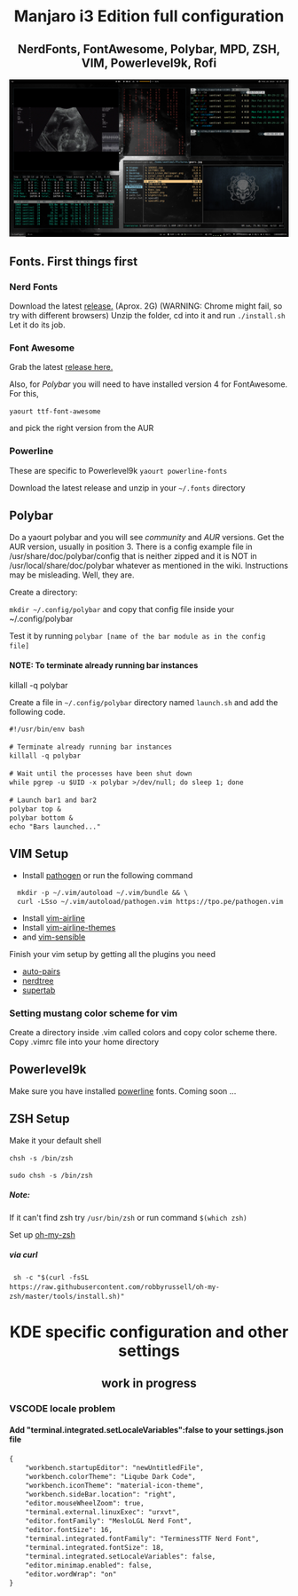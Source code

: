 <div align="center">
  
  # Manjaro i3 Edition full configuration
  ##  NerdFonts, FontAwesome, Polybar, MPD, ZSH, VIM, Powerlevel9k, Rofi
  
  ![Desktop](https://github.com/steelvelveteen/i3_dotfiles/blob/master/screenshots/screenshot.png)
  
</div>

## Fonts. First things first
### Nerd Fonts

Download the latest [release.](https://github.com/ryanoasis/nerd-fonts/releases) (Aprox. 2G)
(WARNING: Chrome might fail, so try with different browsers)
Unzip the folder, cd into it and run `./install.sh`
Let it do its job.

### Font Awesome
Grab the latest [release here.](https://github.com/FortAwesome/Font-Awesome/releases)

Also, for *Polybar* you will need to have installed version 4 for FontAwesome.
For this,

`yaourt ttf-font-awesome`

and pick the right version from the AUR


### Powerline

These are specific to Powerlevel9k
`yaourt powerline-fonts`

Download the latest release and unzip in your `~/.fonts` directory

## Polybar

Do a yaourt polybar and you will see *community* and *AUR* versions. Get the AUR version, usually in position 3.
There is a config example file in /usr/share/doc/polybar/config that is neither zipped and it is NOT in /usr/local/share/doc/polybar whatever as mentioned in the wiki. Instructions may be misleading. Well, they are.

Create a directory:

`mkdir ~/.config/polybar` and copy that config file inside your ~/.config/polybar

Test it by running `polybar [name of the bar module as in the config file]`
#### NOTE: To terminate already running bar instances
killall -q polybar

Create a file in `~/.config/polybar` directory named `launch.sh` and add the following code.

```
#!/usr/bin/env bash

# Terminate already running bar instances
killall -q polybar

# Wait until the processes have been shut down
while pgrep -u $UID -x polybar >/dev/null; do sleep 1; done

# Launch bar1 and bar2
polybar top &
polybar bottom &
echo "Bars launched..."
```

## VIM Setup
* Install [pathogen](https://github.com/tpope/vim-pathogen)
or run the following command
```
  mkdir -p ~/.vim/autoload ~/.vim/bundle && \
  curl -LSso ~/.vim/autoload/pathogen.vim https://tpo.pe/pathogen.vim
```
* Install [vim-airline](https://github.com/vim-airline/vim-airline)
* Install [vim-airline-themes]( https://github.com/vim-airline/vim-airline-themes)
* and [vim-sensible](https://github.com/tpope/vim-sensible)

Finish your vim setup by getting all the plugins you need
* [auto-pairs](https://github.com/jiangmiao/auto-pairs)
* [nerdtree](https://github.com/scrooloose/nerdtree)
* [supertab](https://github.com/ervandew/supertab)

### Setting mustang color scheme for vim
Create a directory inside .vim called colors and copy color scheme there.
Copy .vimrc file into your home directory

## Powerlevel9k

Make sure you have installed [powerline](#Powerline) fonts.
Coming soon ...


## ZSH Setup
Make it your default shell

   `chsh -s /bin/zsh`
   
   `sudo chsh -s /bin/zsh`
##### Note:
If it can't find zsh try `/usr/bin/zsh`
or run command `$(which zsh)`

Set up [oh-my-zsh]( https://github.com/robbyrussell/oh-my-zsh)
##### via curl
` sh -c "$(curl -fsSL https://raw.githubusercontent.com/robbyrussell/oh-my-zsh/master/tools/install.sh)"`



<div align="center">
  
  # KDE specific configuration and other settings
  ##  work in progress
  
</div>
  
### VSCODE locale problem
#### Add "terminal.integrated.setLocaleVariables":false to your settings.json file
```
{
    "workbench.startupEditor": "newUntitledFile",
    "workbench.colorTheme": "Liqube Dark Code",
    "workbench.iconTheme": "material-icon-theme",
    "workbench.sideBar.location": "right",
    "editor.mouseWheelZoom": true,
    "terminal.external.linuxExec": "urxvt",
    "editor.fontFamily": "MesloLGL Nerd Font",
    "editor.fontSize": 16,
    "terminal.integrated.fontFamily": "TerminessTTF Nerd Font",
    "terminal.integrated.fontSize": 18,
    "terminal.integrated.setLocaleVariables": false,
    "editor.minimap.enabled": false,
    "editor.wordWrap": "on"
}
```

